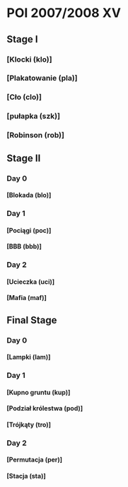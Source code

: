 # POI 2007/2008 XV

## Stage I

### [Klocki (klo)]

### [Plakatowanie (pla)]

### [Cło (clo)]

### [pułapka (szk)]

### [Robinson (rob)]

## Stage II

### Day 0

#### [Blokada (blo)]

### Day 1

#### [Pociągi (poc)]

#### [BBB (bbb)]

### Day 2

#### [Ucieczka (uci)]

#### [Mafia (maf)]

## Final Stage

### Day 0

#### [Lampki (lam)]

### Day 1

#### [Kupno gruntu (kup)]

#### [Podział królestwa (pod)]

#### [Trójkąty (tro)]

### Day 2

#### [Permutacja (per)]

#### [Stacja (sta)]